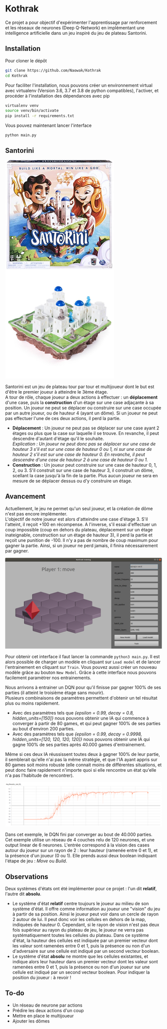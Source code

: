 # Kothrak

Ce projet a pour objectif d'expérimenter l'apprentissage par renforcement et les réseaux de neurones (Deep Q-Network) en implémentant une intelligence artificielle dans un jeu inspiré du jeu de plateau Santorini.

## Installation

Pour cloner le dépôt
```bash
git clone https://github.com/Naowak/Kothrak
cd Kothrak
```
Pour faciliter l'installation, nous pouvons créer un environnement virtual avec virtualenv (Version 3.6, 3.7 et 3.8 de python compatibles), l'activer, et procéder à l'installation des dépendances avec pip
```bash
virtualenv venv
source venv/bin/activate
pip install -r requirements.txt
```
Vous pouvez maintenant lancer l'interface
```bash
python main.py
```

## Santorini

<img src="assets/readme-img/santorini-box.jpg" width="350"/> <img src="assets/readme-img/santorini-board.jpg" width="350"/>

Santorini est un jeu de plateau tour par tour et multijoueur dont le but est d'être le premier joueur à atteindre le 3ème étage.  
A tour de rôle, chaque joueur a deux actions à effectuer : un **déplacement** d'une case, puis la **construction** d'un étage sur une case adjaçante à sa position. Un joueur ne peut se déplacer ou construire sur une case occupée par un autre joueur, ou de hauteur 4 (ayant un dôme). Si un joueur ne peut pas effectuer l'une de ces deux actions, il perd la partie.  
- **Déplacement** : Un joueur ne peut pas se déplacer sur une case ayant 2 étages ou plus que la case sur laquelle il se trouve. En revanche, il peut descendre d'autant d'étage qu'il le souhaite.  
*Explication : Un joueur ne peut donc pas se déplacer sur une case de hauteur 3 s'il est sur une case de hauteur 0 ou 1, ni sur une case de hauteur 2 s'il est sur une case de hauteur 0. En revanche, il peut descendre d'une case de hauteur 2 à une case de hauteur 0 ou 1.*  
- **Construction** : Un joueur peut construire sur une case de hauteur 0, 1, 2, ou 3. S'il construit sur une case de hauteur 3, il construit un dôme, scellant la case jusqu'à la fin de la partie. Plus aucun joueur ne sera en mesure de se déplacer dessus ou d'y construire un étage. 

## Avancement

Actuellement, le jeu ne permet qu'un seul joueur, et la création de dôme n'est pas encore implémenter.  
L'objectif de notre joueur est alors d'atteindre une case d'étage 3. S'il l'atteint, il reçoit +100 en récompense. A l'inverse, s'il essai d'effectuer un coup impossible (coup en dehors du plateau, déplacement sur un étage inateignable, construction sur un étage de hauteur 3), il perd la partie et reçoit une punition de -100. Il n'y a pas de nombre de coup maximum pour gagner la partie. Ainsi, si un joueur ne perd jamais, il finira nécessairement par gagner. 

![Trainer Interface](assets/readme-img/interface-trainer.png)

Pour obtenir cet interface il faut lancer la commande `python3 main.py`. Il est alors possible de charger un modèle en cliquant sur `Load model` et de lancer l'entrainement en cliquant sur `Train`. Vous pouvez aussi créer un nouveau modèle grâce au bouton `New Model`. Grâce à cette interface nous pouvons facilement paramètrer nos entrainements.

Nous arrivons à entrainer un DQN pour qu'il finisse par gagner 100% de ses parties (il atteint le troisième étage sans mourir).  
Plusieurs combinaisons de paramètres permettent d'obtenir un tel résultat plus ou moins rapidement.   
- Avec des paramètres tels que *{epsilon = 0.99, decay = 0.8, hidden_units=[150]}* nous pouvons obtenir une IA qui commence à converger à partir de 80 games, et qui peut gagner 100% de ses parties au bout d'environ 200 parties.
- Avec des paramètres tels que *{epsilon = 0.99, decay = 0.9998, hidden_units=[120, 120, 120, 120]}* nous pouvons obtenir une IA qui gagne 100% de ses parties après 40.000 games d'entrainement.   

Même si ces deux IA réussissent toutes deux à gagner 100% de leur partie, il semblerait qu'elle n'ai pas la même stratégie, et que l'IA ayant appris sur 80 games soit moins robuste (elle connait moins de différentes situations, et peut donc faire rapidement n'importe quoi si elle rencontre un état qu'elle n'a pas l'habitude de rencontrer).

![Convergence d'un entrainement](assets/readme-img/DQN-convergence.png)

Dans cet exemple, le DQN fini par converger au bout de 40.000 parties.  
Cet exemple utilise un réseau de 4 couches relu de 120 neurones, et une output linear de 6 neurones. L'entrée correspond à la vision des cases autour du joueur sur un rayon de 2 : leur hauteur (ramenée entre 0 et 1), et la présence d'un joueur (0 ou 1). Elle prends aussi deux boolean indiquant l'étape de jeu : *Move* ou *Build*.

## Observations

Deux systèmes d'états ont été implémenter pour ce projet : l'un dit **relatif**, l'autre dit **absolu**.
- Le système d'état **relatif** centre toujours le joueur au milieu de son système d'état. Il offre comme information au joueur une "vision" du jeu à partir de sa position. Ainsi le joueur peut voir dans un cercle de rayon 2 autour de lui. Il peut donc voir les cellules en dehors de la map, indiquées de hauteur 0. Cependant, si le rayon de vision n'est pas deux fois supérieur au rayon du plateau de jeu, le joueur ne verra pas systématiquement toutes les cellules du plateau.
Dans ce système d'état, la hauteur des cellules est indiquée par un premier vecteur dont les valeur sont ramenées entre 0 et 1, puis la présence ou non d'un d'adversaire sur une cellule est indiqué par un second vecteur boolean.
- Le système d'état **absolu** ne montre que les cellules existantes, et indique alors leur hauteur dans un premier vecteur dont les valeur sont ramenées entre 0 et 1, puis la présence ou non d'un joueur sur une cellule est indiqué par un second vecteur boolean. Pour indiquer la position du joueur : à revoir ! 

## To-do

- Un réseau de neurone par actions
- Prédire les deux actions d'un coup
- Mettre en place le multijoueur
- Ajouter les dômes

